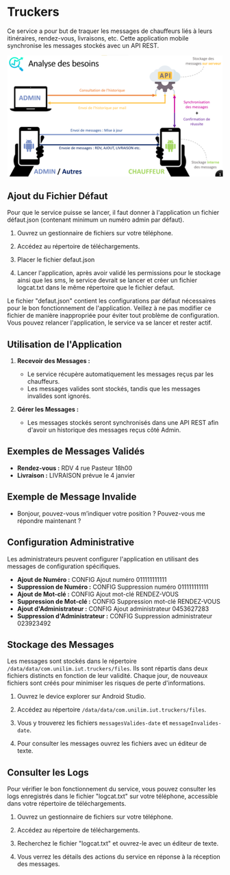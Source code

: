 # Truckers

Ce service a pour but de traquer les messages de chauffeurs liés à leurs itinéraires, rendez-vous, livraisons, etc. Cette application mobile synchronise les messages stockés avec un API REST.

![img](https://github.com/coperency/Truckers_mobile/blob/main/readme_images/truckers_schema.png?raw=true)

## Ajout du Fichier Défaut

Pour que le service puisse se lancer, il faut donner à l'application un fichier défaut.json (contenant minimum un numéro admin par défaut).

1. Ouvrez un gestionnaire de fichiers sur votre téléphone.

2. Accédez au répertoire de téléchargements.

3. Placer le fichier defaut.json

4. Lancer l'application, après avoir validé les permissions pour le stockage ainsi que les sms, le service devrait se lancer et créer un fichier logcat.txt dans le même répertoire que le fichier defaut. 


Le fichier "defaut.json" contient les configurations par défaut nécessaires pour le bon fonctionnement de l'application. Veillez à ne pas modifier ce fichier de manière inappropriée pour éviter tout problème de configuration.
Vous pouvez relancer l'application, le service va se lancer et rester actif.


## Utilisation de l'Application

1. **Recevoir des Messages :**
   - Le service récupère automatiquement les messages reçus par les chauffeurs.
   - Les messages valides sont stockés, tandis que les messages invalides sont ignorés.

2. **Gérer les Messages :**
   - Les messages stockés seront synchronisés dans une API REST afin d'avoir un historique des messages reçus côté Admin.

## Exemples de Messages Validés

- **Rendez-vous :** RDV 4 rue Pasteur 18h00
- **Livraison :** LIVRAISON prévue le 4 janvier

## Exemple de Message Invalide

- Bonjour, pouvez-vous m’indiquer votre position ? Pouvez-vous me répondre maintenant ?

## Configuration Administrative

Les administrateurs peuvent configurer l'application en utilisant des messages de configuration spécifiques.

- **Ajout de Numéro :** CONFIG Ajout numéro 011111111111
- **Suppression de Numéro :** CONFIG Suppression numéro 011111111111
- **Ajout de Mot-clé :** CONFIG Ajout mot-clé RENDEZ-VOUS
- **Suppression de Mot-clé :** CONFIG Suppression mot-clé RENDEZ-VOUS
- **Ajout d'Administrateur :** CONFIG Ajout administrateur 0453627283
- **Suppression d'Administrateur :** CONFIG Suppression administrateur 023923492

## Stockage des Messages

Les messages sont stockés dans le répertoire `/data/data/com.unilim.iut.truckers/files`. Ils sont répartis dans deux fichiers distincts en fonction de leur validité. Chaque jour, de nouveaux fichiers sont créés pour minimiser les risques de perte d'informations.

1. Ouvrez le device explorer sur Android Studio.

2. Accédez au répertoire `/data/data/com.unilim.iut.truckers/files`.

3. Vous y trouverez les fichiers `messagesValides-date` et `messageInvalides-date`.

4. Pour consulter les messages ouvrez les fichiers avec un éditeur de texte.



## Consulter les Logs

Pour vérifier le bon fonctionnement du service, vous pouvez consulter les logs enregistrés dans le fichier "logcat.txt" sur votre téléphone, accessible dans votre répertoire de téléchargements.

1. Ouvrez un gestionnaire de fichiers sur votre téléphone.

2. Accédez au répertoire de téléchargements.

3. Recherchez le fichier "logcat.txt" et ouvrez-le avec un éditeur de texte.

4. Vous verrez les détails des actions du service en réponse à la réception des messages.


